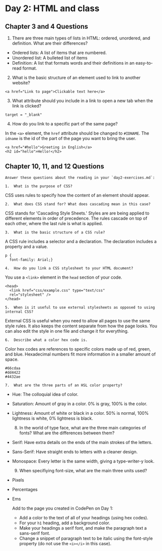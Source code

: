 # Day 2: HTML and class

## Chapter 3 and 4 Questions

  1.  There are three main types of lists in HTML: ordered, unordered, and definition. What are their differences?


  * Ordered lists: A list of items that are numbered.
  * Unordered list: A bulleted list of items
  * Definition: A list that formats words and their definitions in an easy-to-read format.

  2.  What is the basic structure of an element used to link to another website?


  ```
  <a href="Link to page">Clickable text here</a>
  ```

  3.  What attribute should you include in a link to open a new tab when the link is clicked?


  ```
  target = "_blank"
  ```


  4.  How do you link to a specific part of the same page?

  In the `<a>` element, the `href` attribute should be changed to `#IDNAME`. The `idname` is the id of the part of the page you want to bring the user.


  ```
  <a href="#hello">Greeting in English</a>
  <h2 id="hello">Hello!</h2>
  ```
  ## Chapter 10, 11, and 12 Questions

    Answer these questions about the reading in your `day2-exercises.md`:

    1.  What is the purpose of CSS?
CSS uses rules to specify how the content of an element should appear.

    2.  What does CSS stand for? What does cascading mean in this case?
CSS stands for 'Cascading Style Sheets.' Styles are are being applied to different elements in order of precedence. The rules cascade on top of each other, where the last rule is what is applied.

    3.  What is the basic structure of a CSS rule?

A CSS rule includes a selector and a declaration. The declaration includes a property and a value.

```
p {
  font-family: Arial;}
```


    4.  How do you link a CSS stylesheet to your HTML document?

You use a `<link>` element in the `head` section of your code.
```
<head>
  <link href="css/example.css" type="text/css"
  rel="stylesheet" />
</head>
```

    5.  When is it useful to use external stylesheets as opposed to using internal CSS?

External CSS is useful when you need to allow all pages to use the same style rules. It also keeps the content separate from how the page looks. You can also edit the style in one file and change it for everything.

    6.  Describe what a color hex code is.

Color hex codes are references to specific colors made up of red, green, and blue. Hexadecimal numbers fit more information in a smaller amount of space.

```
#66cdaa
#dd4422
#4432ae
```


    7.  What are the three parts of an HSL color property?


* Hue: The colloquial idea of color.
* Saturation: Amount of gray in a color. 0% is gray, 100% is the color.
* Lightness: Amount of white or black in a color. 50% is normal, 100% lightness is white, 0% lightness is black.


    8.  In the world of type face, what are the three main categories of fonts? What are the differences between them?

* Serif: Have extra details on the ends of the main strokes of the letters.
* Sans-Serif: Have straight ends to letters with a cleaner design.
* Monospace: Every letter is the same width, giving a type-writer-y look.



    9.  When specifiying font-size, what are the main three units used?

* Pixels
* Percentages
* Ems


    Add to the page you created in CodePen on Day 1:

    *   Add a color to the text of all of your headings (using hex codes).
    *   For your `h1` heading, add a background color.
    *   Make your headings a serif font, and make the paragraph text a sans-serif font.
    *   Change a snippet of paragraph text to be italic using the font-style property (do not use the `<i></i>` in this case).
